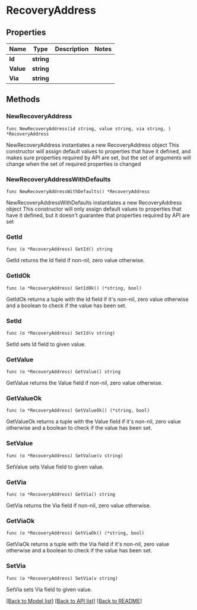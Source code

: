 # RecoveryAddress

## Properties

Name | Type | Description | Notes
------------ | ------------- | ------------- | -------------
**Id** | **string** |  | 
**Value** | **string** |  | 
**Via** | **string** |  | 

## Methods

### NewRecoveryAddress

`func NewRecoveryAddress(id string, value string, via string, ) *RecoveryAddress`

NewRecoveryAddress instantiates a new RecoveryAddress object
This constructor will assign default values to properties that have it defined,
and makes sure properties required by API are set, but the set of arguments
will change when the set of required properties is changed

### NewRecoveryAddressWithDefaults

`func NewRecoveryAddressWithDefaults() *RecoveryAddress`

NewRecoveryAddressWithDefaults instantiates a new RecoveryAddress object
This constructor will only assign default values to properties that have it defined,
but it doesn't guarantee that properties required by API are set

### GetId

`func (o *RecoveryAddress) GetId() string`

GetId returns the Id field if non-nil, zero value otherwise.

### GetIdOk

`func (o *RecoveryAddress) GetIdOk() (*string, bool)`

GetIdOk returns a tuple with the Id field if it's non-nil, zero value otherwise
and a boolean to check if the value has been set.

### SetId

`func (o *RecoveryAddress) SetId(v string)`

SetId sets Id field to given value.


### GetValue

`func (o *RecoveryAddress) GetValue() string`

GetValue returns the Value field if non-nil, zero value otherwise.

### GetValueOk

`func (o *RecoveryAddress) GetValueOk() (*string, bool)`

GetValueOk returns a tuple with the Value field if it's non-nil, zero value otherwise
and a boolean to check if the value has been set.

### SetValue

`func (o *RecoveryAddress) SetValue(v string)`

SetValue sets Value field to given value.


### GetVia

`func (o *RecoveryAddress) GetVia() string`

GetVia returns the Via field if non-nil, zero value otherwise.

### GetViaOk

`func (o *RecoveryAddress) GetViaOk() (*string, bool)`

GetViaOk returns a tuple with the Via field if it's non-nil, zero value otherwise
and a boolean to check if the value has been set.

### SetVia

`func (o *RecoveryAddress) SetVia(v string)`

SetVia sets Via field to given value.



[[Back to Model list]](../README.md#documentation-for-models) [[Back to API list]](../README.md#documentation-for-api-endpoints) [[Back to README]](../README.md)


